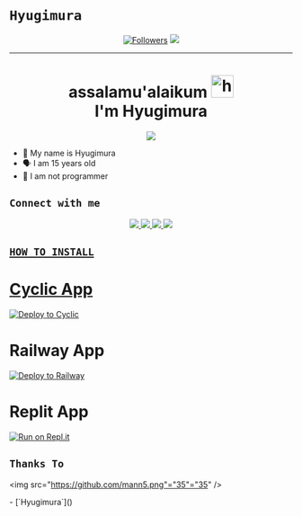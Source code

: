 # ```Hyugimura```
<p align="center">
<a href="https://github.com/mann5/followers"><img title="Followers" src="https://img.shields.io/github/followers/mann5?color=red&style=flat-square"></a>
<a href="https://hits.seeyoufarm.com"><img src="https://hits.seeyoufarm.com/api/count/incr/badge.svg?url=https%3A%2F%2Fgithub.com%2Fzeeoneofficial%2FRest-my-rest-api&count_bg=%2379C83D&title_bg=%23555555&icon=probot.svg&icon_color=%2300FF6D&title=hits&edge_flat=false"/></a>
<p align='center'>
    </p>

-------
<h1 align="center">assalamu'alaikum <img src="https://user-images.githubusercontent.com/1303154/88677602-1635ba80-d120-11ea-84d8-d263ba5fc3c0.gif" width="40px" alt="hi"><br>I'm Hyugimura </h1>
<p align="center">
  <img src="https://github.com/mann5.png" /></>
</p>

- 👼 My name is Hyugimura
- 🗣️ I am 15 years old 
- 🔭 I am not programmer

## ```Connect with me```
<p align="center">
  <a href="https://instagram.com/hyugimura"><img src="https://img.shields.io/badge/Instagram-E4405F?style=for-the-badge&logo=instagram&logoColor=white"/> 
  <a href="https://wa.me/62895329828237"><img src="https://img.shields.io/badge/WhatsApp-25D366?style=for-the-badge&logo=whatsapp&logoColor=white" />
  <a href="https://github.com/mann5"><img src="https://img.shields.io/badge/-GitHub-black?style=flat-square&logo=github" /> 
  <a href="https://komarev.com/ghpvc/?username=hyugimura&color=blue&style=flat-square&label=Profile+Dilihat"><img src="https://komarev.com/ghpvc/?username=hyugimura&color=blue&style=flat-square&label=Profile+Dilihat" />

</p>

## ```HOW TO INSTALL```

# Cyclic App
[![Deploy to Cyclic](https://deploy.cyclic.app/button.svg)](https://app.cyclic.sh/#/join/zeeoneofficial)


# Railway App
[![Deploy to Railway](https://railway.app/button.svg)](https://railway.app?referralCode=zeeoneofc)


# Replit App
[![Run on Repl.it](https://repl.it/badge/github/zeeoneofficial/Alphabot-Md)](https://replit.com)



## ```Thanks To```
  <img src="https://github.com/mann5.png"="35"="35" />
</p>
- [`Hyugimura`]()
